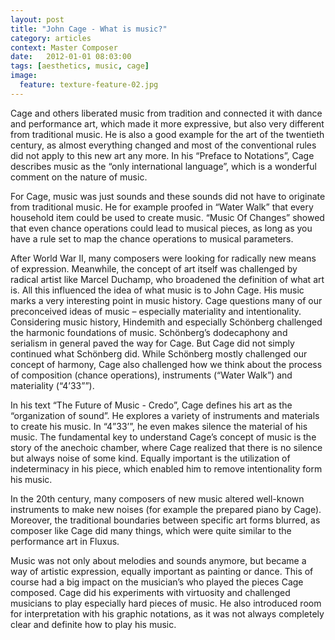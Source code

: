 ```yaml
---
layout: post
title: "John Cage - What is music?"
category: articles
context: Master Composer
date:   2012-01-01 08:03:00
tags: [aesthetics, music, cage]
image:
  feature: texture-feature-02.jpg
---
```


Cage and others liberated music from tradition and connected it with dance and performance art, which made it more expressive, but also very different from traditional music. He is also a good example for the art of the twentieth century, as almost everything changed and most of the conventional rules did not apply to this new art any more. In his “Preface to Notations”, Cage describes music as the “only international language”, which is a wonderful comment on the nature of music.

For Cage, music was just sounds and these sounds did not have to originate from traditional music. He for example proofed in “Water Walk” that every household item could be used to create music. “Music Of Changes” showed that even chance operations could lead to musical pieces, as long as you have a rule set to map the chance operations to musical parameters.

After World War II, many composers were looking for radically new means of expression. Meanwhile, the concept of art itself was challenged by radical artist like Marcel Duchamp, who broadened the definition of what art is. All this influenced the idea of what music is to John Cage. His music marks a very interesting point in music history. Cage questions many of our preconceived ideas of music – especially materiality and intentionality. Considering music history, Hindemith and especially Schönberg challenged the harmonic foundations of music. Schönberg’s dodecaphony and serialism in general paved the way for Cage. But Cage did not simply continued what Schönberg did. While Schönberg mostly challenged our concept of harmony, Cage also challenged how we think about the process of composition (chance operations), instruments (“Water Walk”) and materiality (“4’33””).

In his text “The Future of Music - Credo”, Cage defines his art as the “organization of sound”. He explores a variety of instruments and materials to create his music. In “4”33’”, he even makes silence the material of his music. The fundamental key to understand Cage’s concept of music is the story of the anechoic chamber, where Cage realized that there is no silence but always noise of some kind. Equally important is the utilization of indeterminacy in his piece, which enabled him to remove intentionality form his music.

In the 20th century, many composers of new music altered well-known instruments to make new noises (for example the prepared piano by Cage). Moreover, the traditional boundaries between specific art forms blurred, as composer like Cage did many things, which were quite similar to the performance art in Fluxus. 

Music was not only about melodies and sounds anymore, but became a way of artistic expression, equally important as painting or dance. This of course had a big impact on the musician’s who played the pieces Cage composed. Cage did his experiments with virtuosity and challenged musicians to play especially hard pieces of music. He also introduced room for interpretation with his graphic notations, as it was not always completely clear and definite how to play his music.
